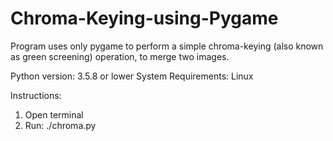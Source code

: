 # Chroma-Keying-using-Pygame
Program uses only pygame to perform a simple chroma-keying (also known as green screening) operation, to merge two images. 

Python version: 3.5.8 or lower 
System Requirements: Linux

Instructions: 

1. Open terminal 
2. Run: ./chroma.py
